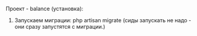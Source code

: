 Проект - balance (установка):
1) Запускаем миграции: php artisan migrate 
   (сиды запускать не надо - они сразу запустятся с миграции.)
